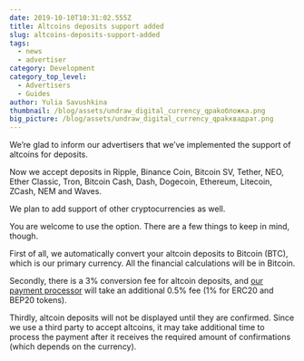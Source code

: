 ```yaml
---
date: 2019-10-10T10:31:02.555Z
title: Altcoins deposits support added
slug: altcoins-deposits-support-added
tags:
  - news
  - advertiser
category: Development
category_top_level:
  - Advertisers
  - Guides
author: Yulia Savushkina
thumbnail: /blog/assets/undraw_digital_currency_qpakобложка.png
big_picture: /blog/assets/undraw_digital_currency_qpakквадрат.png
---
```

We’re glad to inform our advertisers that we’ve implemented the support of altcoins for deposits. 



Now we accept deposits in Ripple, Binance Coin, Bitcoin SV, Tether, NEO, Ether Classic, Tron, Bitcoin Cash, Dash, Dogecoin, Ethereum, Litecoin, ZCash, NEM and Waves.



We plan to add support of other cryptocurrencies as well.



You are welcome to use the option. There are a few things to keep in mind, though.



First of all, we automatically convert your altcoin deposits to Bitcoin (BTC), which is our primary currency. All the financial calculations will be in Bitcoin.



Secondly, there is a 3% conversion fee for altcoin deposits, and [our payment processor](https://www.coinpayments.net/) will take an additional 0.5% fee (1% for ERC20 and BEP20 tokens).



Thirdly, altcoin deposits will not be displayed until they are confirmed. Since we use a third party to accept altcoins, it may take additional time to process the payment after it receives the required amount of confirmations (which depends on the currency).
